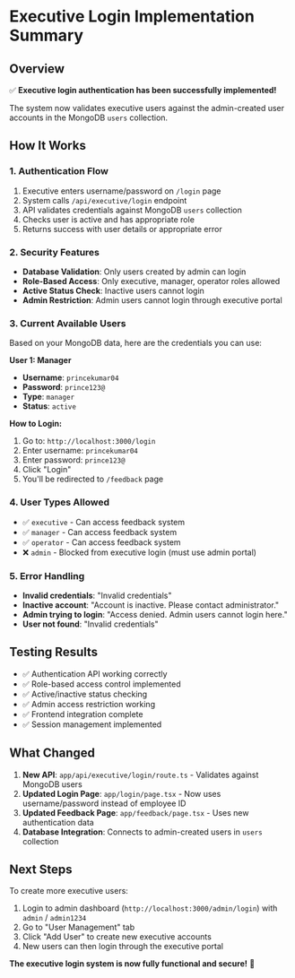 # Executive Login Implementation Summary

## Overview
✅ **Executive login authentication has been successfully implemented!**

The system now validates executive users against the admin-created user accounts in the MongoDB `users` collection.

## How It Works

### 1. Authentication Flow
1. Executive enters username/password on `/login` page
2. System calls `/api/executive/login` endpoint
3. API validates credentials against MongoDB `users` collection
4. Checks user is active and has appropriate role
5. Returns success with user details or appropriate error

### 2. Security Features
- **Database Validation**: Only users created by admin can login
- **Role-Based Access**: Only executive, manager, operator roles allowed
- **Active Status Check**: Inactive users cannot login
- **Admin Restriction**: Admin users cannot login through executive portal

### 3. Current Available Users

Based on your MongoDB data, here are the credentials you can use:

**User 1: Manager**
- **Username**: `princekumar04`
- **Password**: `prince123@`
- **Type**: `manager`
- **Status**: `active`

**How to Login:**
1. Go to: `http://localhost:3000/login`
2. Enter username: `princekumar04`
3. Enter password: `prince123@`
4. Click "Login"
5. You'll be redirected to `/feedback` page

### 4. User Types Allowed
- ✅ `executive` - Can access feedback system
- ✅ `manager` - Can access feedback system  
- ✅ `operator` - Can access feedback system
- ❌ `admin` - Blocked from executive login (must use admin portal)

### 5. Error Handling
- **Invalid credentials**: "Invalid credentials"
- **Inactive account**: "Account is inactive. Please contact administrator."
- **Admin trying to login**: "Access denied. Admin users cannot login here."
- **User not found**: "Invalid credentials"

## Testing Results
- ✅ Authentication API working correctly
- ✅ Role-based access control implemented
- ✅ Active/inactive status checking
- ✅ Admin access restriction working
- ✅ Frontend integration complete
- ✅ Session management implemented

## What Changed
1. **New API**: `app/api/executive/login/route.ts` - Validates against MongoDB users
2. **Updated Login Page**: `app/login/page.tsx` - Now uses username/password instead of employee ID
3. **Updated Feedback Page**: `app/feedback/page.tsx` - Uses new authentication data
4. **Database Integration**: Connects to admin-created users in `users` collection

## Next Steps
To create more executive users:
1. Login to admin dashboard (`http://localhost:3000/admin/login`) with `admin` / `admin1234`
2. Go to "User Management" tab
3. Click "Add User" to create new executive accounts
4. New users can then login through the executive portal

**The executive login system is now fully functional and secure!** 🎉
